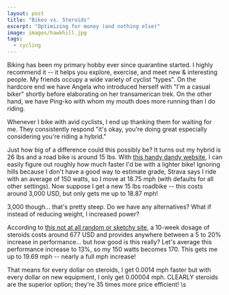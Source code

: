 ```yaml
---
layout: post
title: "Bikes vs. Steroids"
excerpt: "Optimizing for money (and nothing else)"
image: images/hawkhill.jpg
tags: 
  - cycling
---
```


Biking has been my primary hobby ever since quarantine started. I highly recommend it -- it helps you explore, exercise, and meet new & interesting people.
My friends occupy a wide variety of cyclist "types". On the hardcore end we have Angela who introduced herself with "I'm a casual biker" shortly before elaborating on her transamerican trek.
On the other hand, we have Ping-ko with whom my mouth does more running than I do riding. 

Whenever I bike with avid cyclists, I end up thanking them for waiting for me. They consistently respond "it's okay, you're doing great especially considering you're riding a hybrid."

Just how big of a difference could this possibly be? It turns out my hybrid is 26 lbs and a road bike is around 15 lbs. With [this handy dandy website](https://www.gribble.org/cycling/power_v_speed.html), 
I can easily figure out roughly how much faster I'd be with a lighter bike! Ignoring hills because I don't have a good way to estimate grade, Strava says I ride with an average of 150 watts, so I move at 18.75 mph (with defaults for all other settings).
Now suppose I get a new 15 lbs roadbike -- this costs around 3,000 USD, but only gets me up to 18.87 mph!

3,000 though... that's pretty steep. Do we have any alternatives? What if instead of reducing weight, I increased power?

According to [this not at all random or sketchy site](https://www.ilmuseums.com/how-much-are-steroids/), a 10-week dosage of steroids costs around 677 USD and provides anywhere between a 5 to 20% increase in performance... but how good is this really?
Let's average this performance increase to 13%, so my 150 watts becomes 170. This gets me up to 19.69 mph -- nearly a full mph increase! 

That means for every dollar on steroids, I get 0.0014 mph faster but with every dollar on new equipment, I only get 0.00004 mph. CLEARLY steroids are the superior option; they're 35 times more price efficient! \s
